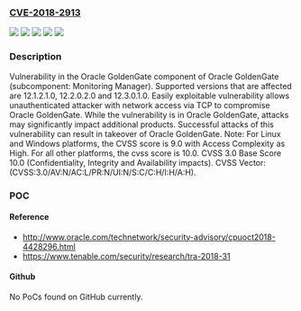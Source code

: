 ### [CVE-2018-2913](https://cve.mitre.org/cgi-bin/cvename.cgi?name=CVE-2018-2913)
![](https://img.shields.io/static/v1?label=Product&message=GoldenGate&color=blue)
![](https://img.shields.io/static/v1?label=Version&message=12.1.2.1.0%20&color=brightgreen)
![](https://img.shields.io/static/v1?label=Version&message=12.2.0.2.0%20&color=brightgreen)
![](https://img.shields.io/static/v1?label=Version&message=12.3.0.1.0%20&color=brightgreen)
![](https://img.shields.io/static/v1?label=Vulnerability&message=Easily%20exploitable%20vulnerability%20allows%20unauthenticated%20attacker%20with%20network%20access%20via%20TCP%20to%20compromise%20Oracle%20GoldenGate.%20%20While%20the%20vulnerability%20is%20in%20Oracle%20GoldenGate%2C%20attacks%20may%20significantly%20impact%20additional%20products.%20%20Successful%20attacks%20of%20this%20vulnerability%20can%20result%20in%20takeover%20of%20Oracle%20GoldenGate.&color=brightgreen)

### Description

Vulnerability in the Oracle GoldenGate component of Oracle GoldenGate (subcomponent: Monitoring Manager). Supported versions that are affected are 12.1.2.1.0, 12.2.0.2.0 and 12.3.0.1.0. Easily exploitable vulnerability allows unauthenticated attacker with network access via TCP to compromise Oracle GoldenGate. While the vulnerability is in Oracle GoldenGate, attacks may significantly impact additional products. Successful attacks of this vulnerability can result in takeover of Oracle GoldenGate. Note: For Linux and Windows platforms, the CVSS score is 9.0 with Access Complexity as High. For all other platforms, the cvss score is 10.0. CVSS 3.0 Base Score 10.0 (Confidentiality, Integrity and Availability impacts). CVSS Vector: (CVSS:3.0/AV:N/AC:L/PR:N/UI:N/S:C/C:H/I:H/A:H).

### POC

#### Reference
- http://www.oracle.com/technetwork/security-advisory/cpuoct2018-4428296.html
- https://www.tenable.com/security/research/tra-2018-31

#### Github
No PoCs found on GitHub currently.

